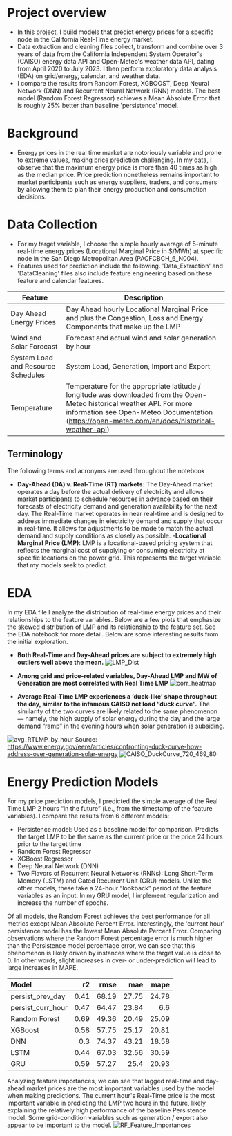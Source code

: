 # Project overview

- In this project, I build models that predict energy prices for a specific node in the California Real-Time energy market. 
- Data extraction and cleaning files collect, transform and combine over 3 years of data from the California Independent System Operator's (CAISO) energy data API and Open-Meteo's weather data API, dating from April 2020 to July 2023. I then perform exploratory data analysis (EDA) on grid/energy, calendar, and weather data.
- I compare the results from Random Forest, XGBOOST, Deep Neural Network (DNN) and Recurrent Neural Network (RNN) models. The best model (Random Forest Regressor) achieves a Mean Absolute Error that is roughly 25% better than baseline 'persistence' model.

# Background

- Energy prices in the real time market are notoriously variable and prone to extreme values, making price prediction challenging. In my data, I observe that the maximum energy price is more than 40 times as high as the median price. Price prediction nonetheless remains important to market participants such as energy suppliers, traders, and consumers by allowing them to plan their energy production and consumption decisions.

# Data Collection
- For my target variable, I choose the simple hourly average of 5-minute real-time energy prices (Locational Marginal Price in $/MWh) at specific node in the San Diego Metropolitan Area (PACFCBCH_6_N004). 
- Features used for prediction include the following. 'Data_Extraction' and 'DataCleaning' files also include feature engineering based on these feature and calendar features.

|Feature      |Description|
|-------------|-----------|
|Day Ahead Energy Prices|Day Ahead hourly Locational Marginal Price and plus the Congestion, Loss and Energy Components that make up the LMP|
|Wind and Solar Forecast|Forecast and actual wind and solar generation by hour|
|System Load and Resource Schedules|System Load, Generation, Import and Export|
|Temperature| Temperature for the appropriate latitude / longitude was downloaded from the Open-Meteo historical weather API. For more information see Open-Meteo Documentation (https://open-meteo.com/en/docs/historical-weather-api)|

## Terminology
The following terms and acronyms are used throughout the notebook
- **Day-Ahead (DA) v. Real-Time (RT) markets:** The Day-Ahead market operates a day before the actual delivery of electricity and allows market participants to  schedule resources in advance based on their forecasts of electricity demand and generation availability for the next day. The Real-Time market operates in near real-time and is designed to address immediate changes in electricity demand and supply that occur in real-time. It allows for adjustments to be made to match the actual demand and supply conditions as closely as possible. 
-**Locational Marginal Price (LMP)**:  LMP is a locational-based pricing system that reflects the marginal cost of supplying or consuming electricity at specific locations on the power grid. This represents the target variable that my models seek to predict.

# EDA
In my EDA file I analyze the distribution of real-time energy prices and their relationships to the feature variables. Below are a few plots that emphasize the skewed distribution of LMP and its relationship to the feature set. See the EDA notebook for more detail. Below are some interesting results from the initial exploration. 

- **Both Real-Time and Day-Ahead prices are subject to extremely high outliers well above the mean.**
![LMP_Dist](https://github.com/Lbongard/energy_project/assets/62773555/53ec4eab-a788-4f33-a8e9-3bb72a0ef5c9)

- **Among grid and price-related variables, Day-Ahead LMP and MW of Generation are most correlated with Real Time LMP**
![corr_heatmap](https://github.com/Lbongard/energy_project/assets/62773555/08123d5f-4634-4627-9232-437394ae47be)

- **Average Real-Time LMP experiences a ‘duck-like’ shape throughout the day, similar to the infamous CAISO net load “duck curve”.** The similarity of the two curves are likely related to the same phenomenon — namely, the high supply of solar energy during the day and the large demand “ramp” in the evening hours when solar generation is subsiding.

![avg_RTLMP_by_hour](https://github.com/Lbongard/energy_project/assets/62773555/837c8b94-a281-4317-849d-c9b9c1267aaf)
Source: https://www.energy.gov/eere/articles/confronting-duck-curve-how-address-over-generation-solar-energy
![CAISO_DuckCurve_720_469_80](https://github.com/Lbongard/energy_project/assets/62773555/9c732be1-0dcd-41cf-91d7-4e8d637bdf73)


# Energy Prediction Models

For my price prediction models, I predicted the simple average of the Real Time LMP 2 hours “in the future” (i.e., from the timestamp of the feature variables). I compare the results from 6 different models:

- Persistence model: Used as a baseline model for comparison. Predicts the target LMP to be the same as the current price or the price 24 hours prior to the target time
- Random Forest Regressor
- XGBoost Regressor
- Deep Neural Network (DNN)
- Two Flavors of Recurrent Neural Networks (RNNs): Long Short-Term Memory (LSTM) and Gated Recurrent Unit (GRU) models. Unlike the other models, these take a 24-hour “lookback” period of the feature variables as an input. In my GRU model, I implement regularization and increase the number of epochs.

Of all models, the Random Forest achieves the best performance for all metrics except Mean Absolute Percent Error. Interestingly, the 'current hour' persistence model has the lowest Mean Absolute Percent Error. Comparing observations where the Random Forest percentage error is much higher than the Persistence model percentage error, we can see that this phenomenon is likely driven by instances where the target value is close to 0. In other words, slight increases in over- or under-prediction will lead to large increases in MAPE.

| Model             |   r2 |   rmse |   mae |   mape |
|:------------------|-----:|-------:|------:|-------:|
| persist_prev_day  | 0.41 |  68.19 | 27.75 |  24.78 |
| persist_curr_hour | 0.47 |  64.47 | 23.84 |   6.6  |
| Random Forest     | 0.69 |  49.36 | 20.49 |  25.09 |
| XGBoost           | 0.58 |  57.75 | 25.17 |  20.81 |
| DNN               | 0.3  |  74.37 | 43.21 |  18.58 |
| LSTM              | 0.44 |  67.03 | 32.56 |  30.59 |
| GRU               | 0.59 |  57.27 | 25.4  |  20.93 |

Analyzing feature importances, we can see that lagged real-time and day-ahead market prices are the most important variables used by the model when making predictions. The current hour's Real-Time price is the most important variable in predicting the LMP two hours in the future, likely explaining the relatively high performance of the baseline Persistence model. Some grid-condition variables such as generation / export also appear to be important to the model.
![RF_Feature_Importances](https://github.com/Lbongard/energy_project/assets/62773555/14f71c1d-b64b-423e-8659-fe9640fa4dad)
